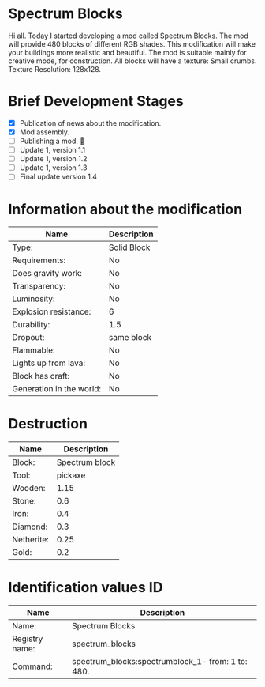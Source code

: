# Spectrum Blocks

Hi all. Today I started developing a mod called Spectrum Blocks.
The mod will provide 480 blocks of different RGB shades.
This modification will make your buildings more realistic and beautiful.
The mod is suitable mainly for creative mode, for construction.
All blocks will have a texture: Small crumbs.
Texture Resolution: 128x128.

# Brief Development Stages

- [x] Publication of news about the modification.
- [x] Mod assembly.
- [ ] Publishing a mod. :tada:
- [ ] Update 1, version 1.1
- [ ] Update 1, version 1.2
- [ ] Update 1, version 1.3
- [ ] Final update version 1.4

# Information about the modification

| Name | Description |
| --- | --- |
| Type: | Solid Block |
| Requirements: | No |
| Does gravity work: | No |
| Transparency: | No |
| Luminosity: | No |
| Explosion resistance: | 6 |
| Durability: | 1.5 |
| Dropout: | same block |
| Flammable: | No |
| Lights up from lava: | No |
| Block has craft: | No |
| Generation in the world: | No |

# Destruction

| Name | Description |
| --- | --- |
| Block: | Spectrum block |
| Tool: | pickaxe |
| Wooden: | 1.15 |
| Stone: | 0.6 |
| Iron: | 0.4 |
| Diamond: | 0.3 |
| Netherite: | 0.25 |
| Gold: | 0.2 |

# Identification values ID

| Name | Description |
| --- | --- |
| Name: | Spectrum Blocks |
| Registry name: | spectrum_blocks |
| Command: | spectrum_blocks:spectrumblock_1- from: 1 to: 480. |
